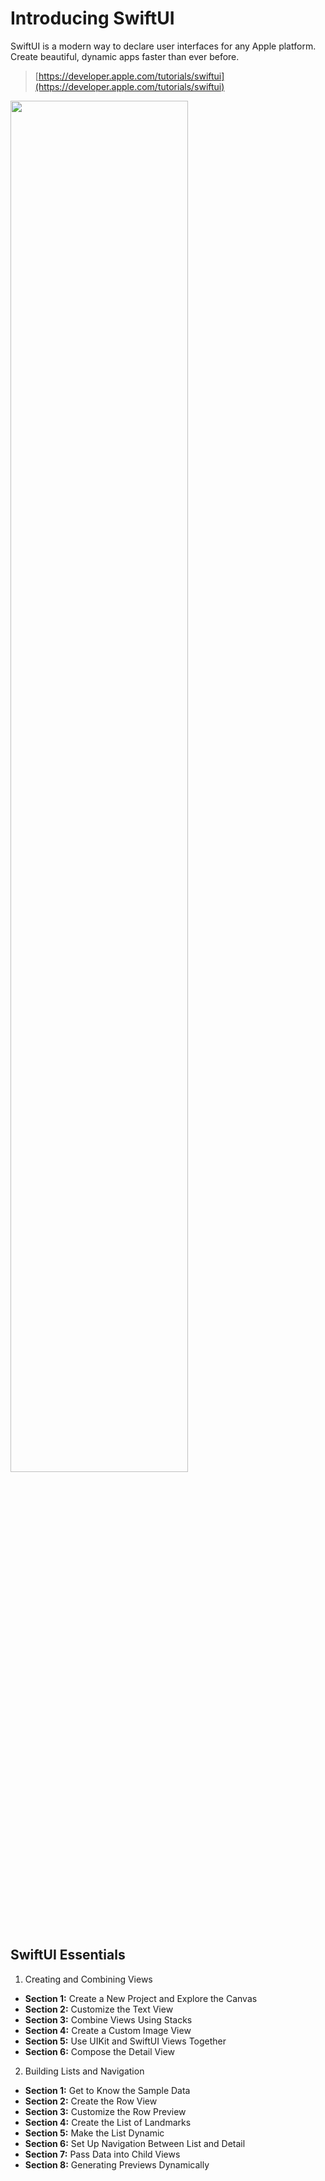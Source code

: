 # Introducing SwiftUI

SwiftUI is a modern way to declare user interfaces for any Apple platform. Create beautiful, dynamic apps faster than ever before.

> [https://developer.apple.com/tutorials/swiftui](https://developer.apple.com/tutorials/swiftui)

<img src="https://docs-assets.developer.apple.com/published/14af8a1d55/56a30421-98c5-43e0-bffd-605086591b54.png" width="75%">

## SwiftUI Essentials

1. Creating and Combining Views
  * **Section 1:** Create a New Project and Explore the Canvas
  * **Section 2:** Customize the Text View
  * **Section 3:** Combine Views Using Stacks
  * **Section 4:** Create a Custom Image View
  * **Section 5:** Use UIKit and SwiftUI Views Together
  * **Section 6:** Compose the Detail View
2. Building Lists and Navigation
  * **Section 1:** Get to Know the Sample Data
  * **Section 2:** Create the Row View
  * **Section 3:** Customize the Row Preview
  * **Section 4:** Create the List of Landmarks
  * **Section 5:** Make the List Dynamic
  * **Section 6:** Set Up Navigation Between List and Detail
  * **Section 7:** Pass Data into Child Views
  * **Section 8:** Generating Previews Dynamically
